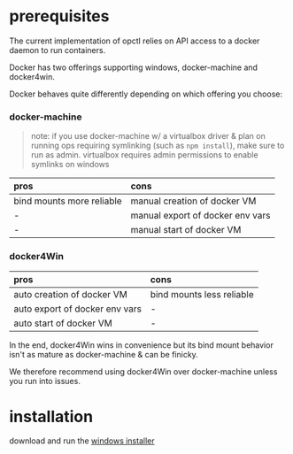 # prerequisites

The current implementation of opctl relies on API access to a docker
daemon to run containers.

Docker has two offerings supporting windows, docker-machine and
docker4win.

Docker behaves quite differently depending on which offering you choose:

### docker-machine
> note: if you use docker-machine w/ a virtualbox driver & plan on running ops
> requiring symlinking (such as `npm install`), make sure to run as
> admin. virtualbox requires admin permissions to enable symlinks on
> windows

| pros                      | cons                             |
|:--------------------------|:---------------------------------|
| bind mounts more reliable | manual creation of docker VM     |
| -                         | manual export of docker env vars |
| -                         | manual start of docker VM        |

### docker4Win

| pros                           | cons                      |
|:-------------------------------|:--------------------------|
| auto creation of docker VM     | bind mounts less reliable |
| auto export of docker env vars | -                         |
| auto start of docker VM        | -                         |

In the end, docker4Win wins in convenience but its bind mount behavior
isn't as mature as docker-machine & can be finicky.

We therefore recommend using docker4Win over docker-machine unless you
run into issues.

# installation

download and run the
[windows installer](https://github.com/opctl/opctl/releases/download/0.1.23/opctl0.1.23.windows.msi)

